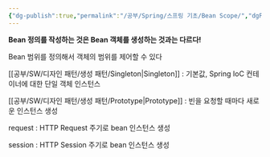 ```yaml
---
{"dg-publish":true,"permalink":"/공부/Spring/스프링 기초/Bean Scope/","dgPassFrontmatter":true,"noteIcon":""}
---
```


**Bean 정의를 작성하는 것은 Bean 객체를 생성하는 것과는 다르다!**

Bean 범위를 정의해서 객체의 범위를 제어할 수 있다 

[[공부/SW/디자인 패턴/생성 패턴/Singleton\|Singleton]] : 기본값, Spring IoC 컨테이너에 대한 단일 객체 인스턴스

[[공부/SW/디자인 패턴/생성 패턴/Prototype\|Prototype]] : 빈을 요청할 때마다 새로운 인스턴스 생성 

request : HTTP Request 주기로 bean 인스턴스 생성

session : HTTP Session 주기로 bean 인스턴스 생성